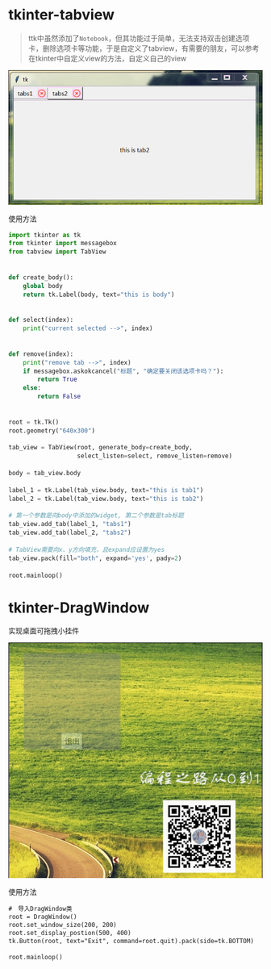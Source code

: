# tkinter-tabview

> ttk中虽然添加了`Notebook`，但其功能过于简单，无法支持双击创建选项卡，删除选项卡等功能，于是自定义了tabview，有需要的朋友，可以参考在tkinter中自定义view的方法，自定义自己的view

![](https://github.com/arcticfox1919/ImageHosting/blob/master/tabview.gif?raw=true)


使用方法
```python
import tkinter as tk
from tkinter import messagebox
from tabview import TabView


def create_body():
    global body
    return tk.Label(body, text="this is body")


def select(index):
    print("current selected -->", index)


def remove(index):
    print("remove tab -->", index)
    if messagebox.askokcancel("标题", "确定要关闭该选项卡吗？"):
        return True
    else:
        return False


root = tk.Tk()
root.geometry("640x300")

tab_view = TabView(root, generate_body=create_body,
                   select_listen=select, remove_listen=remove)

body = tab_view.body

label_1 = tk.Label(tab_view.body, text="this is tab1")
label_2 = tk.Label(tab_view.body, text="this is tab2")

# 第一个参数是向body中添加的widget, 第二个参数是tab标题
tab_view.add_tab(label_1, "tabs1")
tab_view.add_tab(label_2, "tabs2")

# TabView需要向x、y方向填充，且expand应设置为yes
tab_view.pack(fill="both", expand='yes', pady=2)

root.mainloop()
```

# tkinter-DragWindow
实现桌面可拖拽小挂件

![预览](https://github.com/arcticfox1919/ImageHosting/blob/master/GIF.gif?raw=true)

使用方法

```
#　导入DragWindow类
root = DragWindow()
root.set_window_size(200, 200)
root.set_display_postion(500, 400)
tk.Button(root, text="Exit", command=root.quit).pack(side=tk.BOTTOM)

root.mainloop()
```

